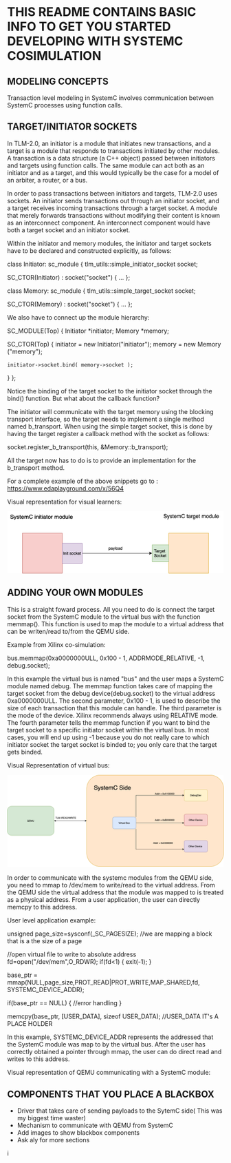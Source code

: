 # THIS README CONTAINS BASIC INFO TO GET YOU STARTED DEVELOPING WITH SYSTEMC COSIMULATION

## MODELING CONCEPTS

Transaction level modeling in SystemC involves communication between SystemC processes using function calls.

## TARGET/INITIATOR SOCKETS

In TLM-2.0, an initiator is a module that initiates new transactions, and a target is a module that responds to transactions initiated by other modules. A transaction is a data structure (a C++ object) passed between initiators and targets using function calls. The same module can act both as an initiator and as a target, and this would typically be the case for a model of an arbiter, a router, or a bus.

In order to pass transactions between initiators and targets, TLM-2.0 uses sockets. An initiator sends transactions out through an initiator socket, and a target receives incoming transactions through a target socket. A module that merely forwards transactions without modifying their content is known as an interconnect component. An interconnect component would have both a target socket and an initiator socket.

Within the initiator and memory modules, the initiator and target sockets have to be declared and constructed explicitly, as follows:

class Initiator: sc_module
{
  tlm_utils::simple_initiator_socket<Initiator> socket;

  SC_CTOR(Initiator) : socket("socket")
  {
    ...
};

class Memory: sc_module
{
  tlm_utils::simple_target_socket<Memory> socket;

  SC_CTOR(Memory) : socket("socket")
  {
    ...
};

We also have to connect up the module hierarchy:

SC_MODULE(Top)
{
  Initiator *initiator;
  Memory    *memory;

  SC_CTOR(Top)
  {
    initiator = new Initiator("initiator");
    memory    = new Memory   ("memory");

    initiator->socket.bind( memory->socket );
  }
};

Notice the binding of the target socket to the initiator socket through the bind() function. But what about the callback function?

The initiator will communicate with the target memory using the blocking transport interface, so the target needs to implement a single method named b_transport. When using the simple target socket, this is done by having the target register a callback method with the socket as follows:

socket.register_b_transport(this, &Memory::b_transport);

All the target now has to do is to provide an implementation for the b_transport method. 

For a complete example of the above snippets go to : https://www.edaplayground.com/x/56Q4

Visual representation for visual learners:

![Init/target socket](/Init_target%20socket.png)



## ADDING YOUR OWN MODULES

This is a straight foward process. All you need to do is connect the target socket from the SystemC module to the virtual bus with the function memmap(). This function is used to map the module to a virtual address that can be writen/read to/from the QEMU side.

Example from Xilinx co-simulation:

bus.memmap(0xa0000000ULL, 0x100 - 1,
				ADDRMODE_RELATIVE, -1, debug.socket);

In this example the virtual bus is named "bus" and the user maps a SystemC module named debug. The memmap function takes care of mapping the target socket from the debug device(debug.socket) to the virtual address 0xa0000000ULL. The second parameter, 0x100 - 1, is used to describe the size of each transaction that this module can handle. The third parameter is the mode of the device. Xilinx recommends always using RELATIVE mode. The fourth parameter tells the memmap function if you want to bind the target socket to a specific initiator socket within the virtual bus. In most cases, you will end up using -1 because you do not really care to which initiator socket the target socket is binded to; you only care that the target gets binded. 

Visual Representation of virtual bus:

![Virtual Bus](/Virtual%20Bus%20.png)

In order to communicate with the systemc modules from the QEMU side, you need to mmap to /dev/mem to write/read to the virtual address. From the QEMU side the virtual address that the module was mapped to is treated as a physical address. From a user application, the user can directly memcpy to this address. 

User level application example:

unsigned page_size=sysconf(_SC_PAGESIZE); //we are mapping a block that is a the size of a page

//open virtual file to write to absolute address
fd=open("/dev/mem",O_RDWR);
if(fd<1) {
  exit(-1);
}

base_ptr = mmap(NULL,page_size,PROT_READ|PROT_WRITE,MAP_SHARED,fd, SYSTEMC_DEVICE_ADDR);

if(base_ptr == NULL) {
	//error handling 
}

memcpy(base_ptr, [USER_DATA], sizeof USER_DATA); //USER_DATA IT's A PLACE HOLDER

In this example, SYSTEMC_DEVICE_ADDR represents the addressed that the SystemC module was map to by the virtual bus. After the user has correctly obtained a pointer through mmap, the user can do direct read and writes to this address.

Visual representation of QEMU communicating with a SystemC module:


## COMPONENTS THAT YOU PLACE A BLACKBOX

 - Driver that takes care of sending payloads to the SytemC side( This was my biggest time waster)
 - Mechanism to communicate with QEMU from SystemC
 - Add images to show blackbox components 
 - Ask aly for more sections



i
